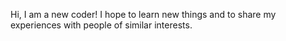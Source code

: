 Hi, I am a new coder! I hope to learn new things and to share my experiences with people of similar interests.
